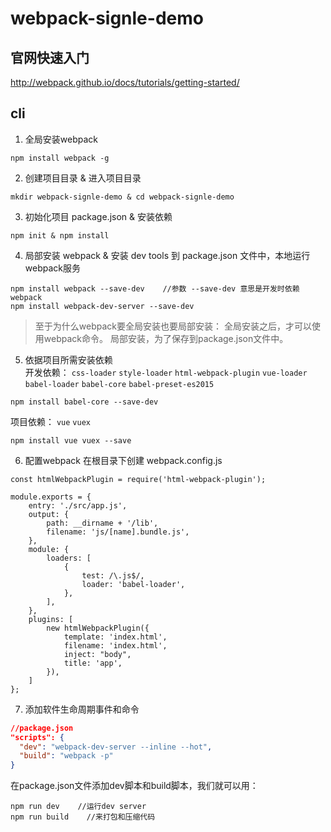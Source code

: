 # webpack-signle-demo

## 官网快速入门
http://webpack.github.io/docs/tutorials/getting-started/

## cli
1. 全局安装webpack
```
npm install webpack -g
```

2. 创建项目目录 & 进入项目目录
```
mkdir webpack-signle-demo & cd webpack-signle-demo
```

3. 初始化项目 package.json & 安装依赖
```
npm init & npm install
```

4. 局部安装 webpack & 安装 dev tools 到 package.json 文件中，本地运行webpack服务
```
npm install webpack --save-dev    //参数 --save-dev 意思是开发时依赖webpack
npm install webpack-dev-server --save-dev 
```
>至于为什么webpack要全局安装也要局部安装：
>全局安装之后，才可以使用webpack命令。
>局部安装，为了保存到package.json文件中。

5. 依据项目所需安装依赖  
开发依赖： `css-loader` `style-loader` `html-webpack-plugin` `vue-loader` `babel-loader` `babel-core` `babel-preset-es2015`
```
npm install babel-core --save-dev
```
项目依赖： `vue` `vuex`
```
npm install vue vuex --save
```

6. 配置webpack
在根目录下创建 webpack.config.js
```
const htmlWebpackPlugin = require('html-webpack-plugin');

module.exports = {
    entry: './src/app.js',
    output: {
        path: __dirname + '/lib',
        filename: 'js/[name].bundle.js',
    },
    module: {
        loaders: [
            {
                test: /\.js$/,
                loader: 'babel-loader',
            },
        ],
    },
    plugins: [
        new htmlWebpackPlugin({
            template: 'index.html',
            filename: 'index.html',
            inject: "body",
            title: 'app',
        }),
    ]
};
```

7. 添加软件生命周期事件和命令
```json
//package.json
"scripts": {
  "dev": "webpack-dev-server --inline --hot",
  "build": "webpack -p"
}
```
在package.json文件添加dev脚本和build脚本，我们就可以用：
```
npm run dev    //运行dev server
npm run build    //来打包和压缩代码
```